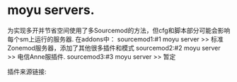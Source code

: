 # moyu servers.
为实现多开并节省空间使用了多Sourcemod的方法，但cfg和脚本部分可能会影响每个sm上运行的服务器.
    在addons中：
      sourcemod1:#1 moyu server >> 标准Zonemod服务器，添加了其他很多插件和模式
      sourcemod2:#2 moyu server >> 电信Anne服插件.
      sourcemod3:#3 moyu server >> 暂定

插件来源链接:






